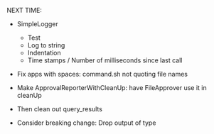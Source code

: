 NEXT TIME:
- SimpleLogger
  - Test
  - Log to string
  - Indentation
  - Time stamps / Number of milliseconds since last call

- Fix apps with spaces: command.sh not quoting file names
- Make ApprovalReporterWithCleanUp: have FileApprover use it in cleanUp
- Then clean out query_results
- Consider breaking change: Drop output of type
